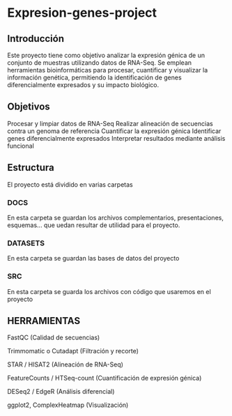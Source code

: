 # Expresion-genes-project

## Introducción

Este proyecto tiene como objetivo analizar la expresión génica de un conjunto de muestras utilizando datos de RNA-Seq. Se emplean herramientas bioinformáticas para procesar, cuantificar y visualizar la información genética, permitiendo la identificación de genes diferencialmente expresados y su impacto biológico.

## Objetivos

Procesar y limpiar datos de RNA-Seq 
Realizar alineación de secuencias contra un genoma de referencia
Cuantificar la expresión génica
Identificar genes diferencialmente expresados Interpretar resultados mediante análisis funcional 

## Estructura

El proyecto está dividido en varias carpetas

### DOCS

En esta carpeta se guardan los archivos complementarios, presentaciones, esquemas... que uedan resultar de utilidad para el proyecto.

### DATASETS

En esta carpeta se guardan las bases de datos del proyecto

### SRC

En esta carpeta se guarda los archivos con código que usaremos en el proyecto

## HERRAMIENTAS

FastQC (Calidad de secuencias)

Trimmomatic o Cutadapt (Filtración y recorte)

STAR / HISAT2 (Alineación de RNA-Seq)

FeatureCounts / HTSeq-count (Cuantificación de expresión génica)

DESeq2 / EdgeR (Análisis diferencial)

ggplot2, ComplexHeatmap (Visualización)

